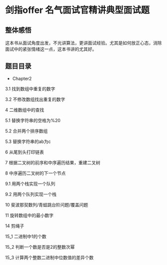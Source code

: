 # 剑指offer 名气面试官精讲典型面试题

## 整体感悟

这本书从面试角度出发，不光讲算法，更讲面试经验。尤其是如何放正心态，消除面试中的紧张情绪这一点，这本书讲的尤其好。

## 题目目录

* Chapter2

3.1 找到数组中重复的数字

3.2 不修改数组找出重复的数字

4   二维数组中的查找

5.1 替换字符串的空格为%20

5.2 合并两个排序数组

5.3 替换字符串的ab为c

6   从尾到头打印链表

7   根据二叉树的前序和中序遍历结果，重建二叉树

8   中序遍历二叉树的下一个节点

9.1 用两个栈实现一个队列

9.2 用两个队列实现一个栈

10  斐波那契数列/青蛙跳台阶问题/覆盖问题

11  旋转数组中的最小数字

14  剪绳子

15_1 二进制中1的个数

15_2 判断一个数是否是2的整数次幂

15_3 计算两个整数二进制中位数值的差异个数